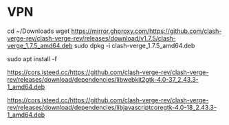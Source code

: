 # VPN

cd ~/Downloads
wget https://mirror.ghproxy.com/https://github.com/clash-verge-rev/clash-verge-rev/releases/download/v1.7.5/clash-verge_1.7.5_amd64.deb
sudo dpkg -i  clash-verge_1.7.5_amd64.deb

sudo apt install -f


https://cors.isteed.cc/https://github.com/clash-verge-rev/clash-verge-rev/releases/download/dependencies/libwebkit2gtk-4.0-37_2.43.3-1_amd64.deb

https://cors.isteed.cc/https://github.com/clash-verge-rev/clash-verge-rev/releases/download/dependencies/libjavascriptcoregtk-4.0-18_2.43.3-1_amd64.deb